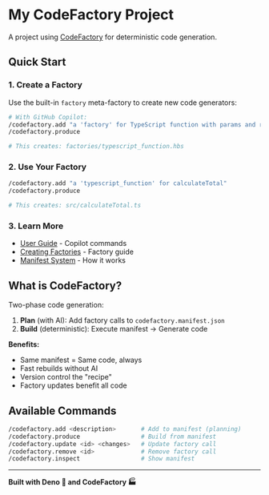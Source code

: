 # My CodeFactory Project

A project using [CodeFactory](https://github.com/atzufuki/codefactory) for deterministic code generation.

## Quick Start

### 1. Create a Factory

Use the built-in `factory` meta-factory to create new code generators:

```bash
# With GitHub Copilot:
/codefactory.add "a 'factory' for TypeScript function with params and return type"
/codefactory.produce

# This creates: factories/typescript_function.hbs
```

### 2. Use Your Factory

```bash
/codefactory.add "a 'typescript_function' for calculateTotal"
/codefactory.produce

# This creates: src/calculateTotal.ts
```

### 3. Learn More

- [User Guide](https://github.com/atzufuki/codefactory/blob/main/docs/for-users.md) - Copilot commands
- [Creating Factories](https://github.com/atzufuki/codefactory/blob/main/docs/creating-factories.md) - Factory guide
- [Manifest System](https://github.com/atzufuki/codefactory/blob/main/docs/manifest-system.md) - How it works

## What is CodeFactory?

Two-phase code generation:
1. **Plan** (with AI): Add factory calls to `codefactory.manifest.json`
2. **Build** (deterministic): Execute manifest → Generate code

**Benefits:**
- Same manifest = Same code, always
- Fast rebuilds without AI
- Version control the "recipe"
- Factory updates benefit all code

## Available Commands

```bash
/codefactory.add <description>       # Add to manifest (planning)
/codefactory.produce                 # Build from manifest
/codefactory.update <id> <changes>   # Update factory call
/codefactory.remove <id>             # Remove factory call
/codefactory.inspect                 # Show manifest
```

---

**Built with Deno 🦕 and CodeFactory 🏭**
